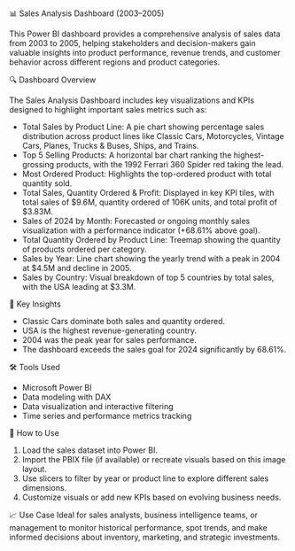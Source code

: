 📊 Sales Analysis Dashboard (2003–2005)

This Power BI dashboard provides a comprehensive analysis of sales data from 2003 to 2005, helping stakeholders and decision-makers gain valuable insights into product performance, revenue trends, and customer behavior across different regions and product categories.

🔍 Dashboard Overview

The Sales Analysis Dashboard includes key visualizations and KPIs designed to highlight important sales metrics such as:

- Total Sales by Product Line: A pie chart showing percentage sales distribution across product lines like Classic Cars, Motorcycles, Vintage Cars, Planes, Trucks & Buses, Ships, and Trains.
- Top 5 Selling Products: A horizontal bar chart ranking the highest-grossing products, with the 1992 Ferrari 360 Spider red taking the lead.
- Most Ordered Product: Highlights the top-ordered product with total quantity sold.
- Total Sales, Quantity Ordered & Profit: Displayed in key KPI tiles, with total sales of $9.6M, quantity ordered of 106K units, and total profit of $3.83M.
- Sales of 2024 by Month: Forecasted or ongoing monthly sales visualization with a performance indicator (+68.61% above goal).
- Total Quantity Ordered by Product Line: Treemap showing the quantity of products ordered per category.
- Sales by Year: Line chart showing the yearly trend with a peak in 2004 at $4.5M and decline in 2005.
- Sales by Country: Visual breakdown of top 5 countries by total sales, with the USA leading at $3.3M.

🧾 Key Insights

- Classic Cars dominate both sales and quantity ordered.
- USA is the highest revenue-generating country.
- 2004 was the peak year for sales performance.
- The dashboard exceeds the sales goal for 2024 significantly by 68.61%.

🛠️ Tools Used

- Microsoft Power BI
- Data modeling with DAX
- Data visualization and interactive filtering
- Time series and performance metrics tracking

🚀 How to Use

1) Load the sales dataset into Power BI.
2) Import the PBIX file (if available) or recreate visuals based on this image layout.
3) Use slicers to filter by year or product line to explore different sales dimensions.
4) Customize visuals or add new KPIs based on evolving business needs.

📈 Use Case
Ideal for sales analysts, business intelligence teams, or management to monitor historical performance, spot trends, and make informed decisions about inventory, marketing, and strategic investments.
